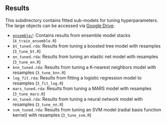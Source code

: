 ## Results

This subdirectory contains fitted sub-models for tuning hyperparameters. The large objects can be accessed via [Google Drive](https://drive.google.com/drive/folders/1u8n32uvsgk1MbWuc_N_dgInZDa2Sj92B?usp=sharing).

- [`ensemble/`](ensemble): Contains results from ensemble model stacks (`4_train_ensemble.R`)
- `bt_tuned.rda`: Results from tuning a boosted tree model with resamples (`3_tune_bt.R`)
- `en_tuned.rda`: Results from tuning an elastic net model with resamples (`3_tune_en.R`)
- `knn_tuned.rda`: Results from tuning a K-nearest neighbors model with resamples (`3_tune_knn.R`)
- `log_fit.rda`: Results from fitting a logistic regression model to resamples (`3_fit_log.R`)
- `mars_tuned.rda`: Results from tuning a MARS model with resamples (`3_tune_mars.R`)
- `nn_tuned.rda`: Results from tuning a neural network model with resamples (`3_tune_nn.R`)
- `svm_tuned.rda`: Results from tuning an SVM model (radial basis function kernel) with resamples (`3_tune_svm.R`)
